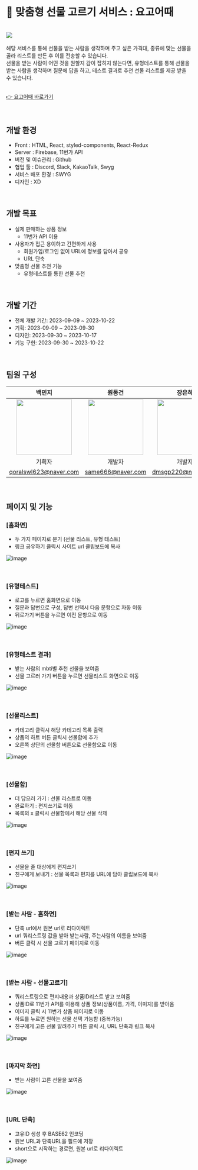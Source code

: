 # 🎁 맞춤형 선물 고르기 서비스 : 요고어때
<br>

  <img src="https://github.com/swyg-project/.github/assets/65762430/735cfc35-b74c-4b50-b640-67450252b585">


<br>
<br>
  해당 서비스를 통해 선물을 받는 사람을 생각하며 주고 싶은 가격대, 종류에 맞는 선물을 골라 리스트를 만든 후 이를 전송할 수 있습니다. <br>
  선물을 받는 사람이 어떤 것을 원할지 감이 잡히지 않는다면, 유형테스트를 통해 선물을 받는 사람을 생각하며 질문에 답을 하고, 테스트 결과로 추천 선물 리스트를 제공 받을 수 있습니다.


<br>
<br>

[👉 요고어때 바로가기](https://yogotte.swygbro.com/)

<br>


## 개발 환경
- Front : HTML, React, styled-components, React-Redux
- Server : Firebase, 11번가 API
- 버전 및 이슈관리 : Github
- 협업 툴 : Discord, Slack, KakaoTalk, Swyg
- 서비스 배포 환경 : SWYG
- 디자인 : XD

<br>

## 개발 목표
- 실제 판매하는 상품 정보
  - 11번가 API 이용
- 사용자가 접근 용이하고 간편하게 사용
  - 회원가입/로그인 없이 URL에 정보를 담아서 공유
  - URL 단축
- 맞춤형 선물 추천 기능
  - 유형테스트를 통한 선물 추천
<br>

## 개발 기간

- 전체 개발 기간: 2023-09-09 ~ 2023-10-22
- 기획: 2023-09-09 ~ 2023-09-30
- 디자인: 2023-09-30 ~ 2023-10-17
- 기능 구현: 2023-09-30 ~ 2023-10-22
  
<br>

## 팀원 구성


<div align="center">
  
|백민지|원동건|장은혜|최수영|
|:---:|:---:|:---:|:---:|
|<img src="https://github.com/swyg-project/.github/assets/65762430/35e8ea1d-cd39-471d-a724-97559bcb23b5" width= 150 >|<img src="https://github.com/swyg-project/.github/assets/65762430/9a127f77-4441-4349-9d78-894ee599cec7" width= 150>|<img src="https://github.com/swyg-project/.github/assets/65762430/08e29f52-4ea0-4639-8de5-6a8e4eccb8ee" width= 150 >|<img src="https://github.com/swyg-project/.github/assets/65762430/33557a20-9882-4b43-bf66-80a0b3a66510" width= 150 >|
|기획자|개발자|개발자|디자이너|
|qoralswl623@naver.com|same666@naver.com|dmsgp220@naver.com|chltndud0601@gmail.com|

</div>





<br>


## 페이지 및 기능

### [홈화면]
- 두 가지 페이지로 분기 (선물 리스트, 유형 테스트)
- 링크 공유하기 클릭시 사이트 url 클립보드에 복사

![image](https://github.com/swyg-project/.github/assets/65762430/4b55f10a-d992-41ad-89bf-5d6c834df881)

<br>

### [유형테스트] 
- 로고를 누르면 홈화면으로 이동
- 질문과 답변으로 구성, 답변 선택시 다음 문항으로 자동 이동
- 뒤로가기 버튼을 누르면 이전 문항으로 이동
  
![image](https://github.com/swyg-project/.github/assets/65762430/12d33215-e0c7-4d68-a3c0-68e285fad95a)

<br>

### [유형테스트 결과]
- 받는 사람의 mbti별 추천 선물을 보여줌
- 선물 고르러 가기 버튼을 누르면 선물리스트 화면으로 이동
  
![image](https://github.com/swyg-project/.github/assets/65762430/fc9c84ae-dc69-415d-80da-d5c04c2d79bf)

<br>

### [선물리스트]
- 카테고리 클릭시 해당 카테고리 목록 출력
- 상품의 하트 버튼 클릭시 선물함에 추가
- 오른쪽 상단의 선물함 버튼으로 선물함으로 이동

![image](https://github.com/swyg-project/.github/assets/65762430/7f76a35d-9deb-4bb6-afe2-99a9656ebe56)

<br>

### [선물함]
- 더 담으러 가기 : 선물 리스트로 이동
- 완료하기 : 편지쓰기로 이동
- 목록의 x 클릭시 선물함에서 해당 선물 삭제

![image](https://github.com/swyg-project/.github/assets/65762430/bb95c499-c01b-4806-9c77-a03a910d00f1)

<br>

### [편지 쓰기]
- 선물을 줄 대상에게 편지쓰기 
- 친구에게 보내기 : 선물 목록과 편지를 URL에 담아 클립보드에 복사

![image](https://github.com/swyg-project/.github/assets/65762430/2326c001-350b-4efa-9a6d-cc7375ae5b8d)

<br>


### [받는 사람 - 홈화면]
- 단축 url에서 원본 url로 리다이렉트
- url 쿼리스트링 값을 받아 받는사람, 주는사람의 이름을 보여줌
- 버튼 클릭 시 선물 고르기 페이지로 이동

![image](https://github.com/swyg-project/.github/assets/65762430/b8c2b694-b7dd-47bb-a137-083b2f440b6f)

<br>

### [받는 사람 - 선물고르기]
- 쿼리스트링으로 편지내용과 상품ID리스트 받고 보여줌
- 상품ID로 11번가 API를 이용해 상품 정보(상품이름, 가격, 이미지)를 받아옴
- 이미지 클릭 시 11번가 상품 페이지로 이동
- 하트를 누르면 원하는 선물 선택 가능함 (중복가능)
- 친구에게 고른 선물 알려주기 버튼 클릭 시, URL 단축과 링크 복사

![image](https://github.com/swyg-project/.github/assets/65762430/aab96e77-410b-4470-95f6-fbfba1236117)

<br>

### [마지막 화면]
- 받는 사람이 고른 선물을 보여줌

![image](https://github.com/swyg-project/.github/assets/65762430/05d17a98-1fcf-4a53-b0a3-e75ccf9f39d7)


<br>

### [URL 단축] 
- 고유ID 생성 후 BASE62 인코딩
- 원본 URL과 단축URL을 필드에 저장
- short으로 시작하는 경로면, 원본 url로 리다이렉트
  
![image](https://github.com/swyg-project/.github/assets/65762430/ab50488b-a2cb-4f91-b1a8-01c2f9ea16c0)

<br>


